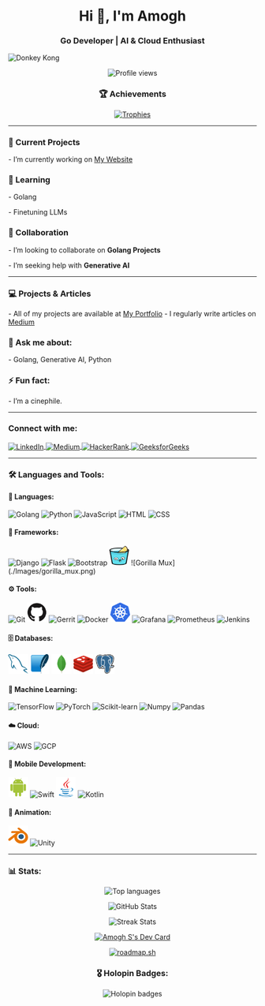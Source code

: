 <h1 align="center">Hi 👋, I'm Amogh</h1>
<h3 align="center">Go Developer | AI & Cloud Enthusiast</h3>

![Donkey Kong](./Images/donkeykong.gif)

<p align="center">
  <img src="https://komarev.com/ghpvc/?username=amoghasbhardwaj&label=Profile%20views&color=0e75b6&style=flat" alt="Profile views" />
</p>

<h3 align="center">🏆 Achievements</h3>
<p align="center">
  <a href="https://github.com/ryo-ma/github-profile-trophy">
    <img src="https://github-profile-trophy.vercel.app/?username=amoghasbhardwaj&column=3&margin-w=15&margin-h=15&theme=dracula" alt="Trophies" />
  </a>
</p>

---

<h3 align="left">🔭 Current Projects</h3>
<p>- I’m currently working on <a href="https://amoghs.netlify.app/" target="_blank">My Website</a></p>

<h3 align="left">🌱 Learning</h3>
<p>- Golang</p>
<p>- Finetuning LLMs</p>

<h3 align="left">🤝 Collaboration</h3>
<p>- I’m looking to collaborate on <b>Golang Projects</b></p>
<p>- I’m seeking help with <b>Generative AI</b></p>

---

<h3 align="left">💻 Projects & Articles</h3>
- All of my projects are available at <a href="https://amoghs.netlify.app/" target="_blank">My Portfolio</a>  
- I regularly write articles on <a href="https://medium.com/@amoghsbharadwaj" target="_blank">Medium</a>

<h3 align="left">💬 Ask me about:</h3>
<p>- Golang, Generative AI, Python</p>

<h3 align="left">⚡ Fun fact:</h3>
<p>- I’m a cinephile.</p>

---

<h3 align="left">Connect with me:</h3>
<p align="left">
  <a href="https://linkedin.com/in/amoghsbharadwaj" target="_blank">
    <img align="center" src="https://raw.githubusercontent.com/rahuldkjain/github-profile-readme-generator/master/src/images/icons/Social/linked-in-alt.svg" alt="LinkedIn" height="30" width="40" />
  </a>
  <a href="https://medium.com/@amoghsbharadwaj" target="_blank">
    <img align="center" src="https://raw.githubusercontent.com/rahuldkjain/github-profile-readme-generator/master/src/images/icons/Social/medium.svg" alt="Medium" height="30" width="40" />
  </a>
  <a href="https://www.hackerrank.com/amoghbharadwaj" target="_blank">
    <img align="center" src="https://raw.githubusercontent.com/rahuldkjain/github-profile-readme-generator/master/src/images/icons/Social/hackerrank.svg" alt="HackerRank" height="30" width="40" />
  </a>
  <a href="https://auth.geeksforgeeks.org/user/amoghsai1665" target="_blank">
    <img align="center" src="https://raw.githubusercontent.com/rahuldkjain/github-profile-readme-generator/master/src/images/icons/Social/geeks-for-geeks.svg" alt="GeeksforGeeks" height="30" width="40" />
  </a>
</p>

---

<h3 align="left">🛠 Languages and Tools:</h3>

<h4>🚀 Languages:</h4>
<p align="left">
  <!-- Go (Gopher) -->
  <img src="https://github.com/MariaLetta/free-gophers-pack/blob/master/goroutines/svg/8.svg" alt="Golang" width="45" height="45"/>
  <!-- Python -->
  <img src="https://cdn.jsdelivr.net/gh/devicons/devicon/icons/python/python-original.svg" alt="Python" width="40" height="40"/>
  <!-- JavaScript -->
  <img src="https://cdn.jsdelivr.net/gh/devicons/devicon/icons/javascript/javascript-original.svg" alt="JavaScript" width="40" height="40"/>
  <!-- HTML -->
  <img src="https://cdn.jsdelivr.net/gh/devicons/devicon/icons/html5/html5-original.svg" alt="HTML" width="40" height="40"/>
  <!-- CSS -->
  <img src="https://cdn.jsdelivr.net/gh/devicons/devicon/icons/css3/css3-original.svg" alt="CSS" width="40" height="40"/>
</p>

<h4>🧩 Frameworks:</h4>
<p align="left">
  <!-- Django -->
  <img src="https://cdn.jsdelivr.net/gh/devicons/devicon/icons/django/django-plain.svg" alt="Django" width="40" height="40"/>
  <!-- Flask -->
  <img src="https://upload.wikimedia.org/wikipedia/commons/3/3c/Flask_logo.svg" alt="Flask" width="40" height="40"/>
  <!-- Bootstrap -->
  <img src="https://cdn.jsdelivr.net/gh/devicons/devicon/icons/bootstrap/bootstrap-plain.svg" alt="Bootstrap" width="40" height="40"/>
  <!-- Gin Gonic -->
  <img src="https://raw.githubusercontent.com/gin-gonic/logo/master/color.png" alt="Gin Gonic" width="40" height="40"/>
  <!-- Gorilla Mux -->
  ![Gorilla Mux](./Images/gorilla_mux.png)
</p>
<h4>⚙️ Tools:</h4>
<p align="left">
  <img src="https://www.vectorlogo.zone/logos/git-scm/git-scm-icon.svg" alt="Git" width="40" height="40"/>
  <img src="https://raw.githubusercontent.com/devicons/devicon/master/icons/github/github-original.svg" alt="GitHub" width="40" height="40"/>
  <img src="https://www.gerritforge.com/images/content/slide1.png" alt="Gerrit" width="40" height="40"/>
  <img src="https://www.vectorlogo.zone/logos/docker/docker-icon.svg" alt="Docker" width="40" height="40"/>
  <img src="https://raw.githubusercontent.com/devicons/devicon/master/icons/kubernetes/kubernetes-plain.svg" alt="Kubernetes" width="40" height="40"/>
  <img src="https://www.vectorlogo.zone/logos/grafana/grafana-icon.svg" alt="Grafana" width="40" height="40"/>
  <img src="https://www.vectorlogo.zone/logos/prometheusio/prometheusio-icon.svg" alt="Prometheus" width="40" height="40"/>
  <img src="https://www.vectorlogo.zone/logos/jenkins/jenkins-icon.svg" alt="Jenkins" width="40" height="40"/>
</p>

<h4>🗄 Databases:</h4>
<p align="left">
  <img src="https://raw.githubusercontent.com/devicons/devicon/master/icons/mysql/mysql-original.svg" alt="MySQL" width="40" height="40"/>
  <img src="https://raw.githubusercontent.com/devicons/devicon/master/icons/sqlite/sqlite-original.svg" alt="SQLite" width="40" height="40"/>
  <img src="https://raw.githubusercontent.com/devicons/devicon/master/icons/mongodb/mongodb-original.svg" alt="MongoDB" width="40" height="40"/>
  <img src="https://raw.githubusercontent.com/devicons/devicon/master/icons/redis/redis-original.svg" alt="Redis" width="40" height="40"/>
  <img src="https://raw.githubusercontent.com/devicons/devicon/master/icons/postgresql/postgresql-original.svg" alt="PostgreSQL" width="40" height="40"/>
</p>

<h4>🤖 Machine Learning:</h4>
<p align="left">
  <img src="https://www.vectorlogo.zone/logos/tensorflow/tensorflow-icon.svg" alt="TensorFlow" width="40" height="40"/>
  <img src="https://www.vectorlogo.zone/logos/pytorch/pytorch-icon.svg" alt="PyTorch" width="40" height="40"/>
  <img src="https://upload.wikimedia.org/wikipedia/commons/0/05/Scikit_learn_logo_small.svg" alt="Scikit-learn" width="40" height="40"/>
  <img src="https://raw.githubusercontent.com/numpy/numpy/main/branding/logo/primary/numpylogo.svg" alt="Numpy" width="40" height="40"/>
  <img src="https://raw.githubusercontent.com/pandas-dev/pandas/main/web/pandas/static/img/pandas_mark.svg" alt="Pandas" width="40" height="40"/>
</p>

<h4>☁️ Cloud:</h4>
<p align="left">
  <img src="https://www.vectorlogo.zone/logos/amazon_aws/amazon_aws-icon.svg" alt="AWS" width="40" height="40"/>
  <img src="https://www.vectorlogo.zone/logos/google_cloud/google_cloud-icon.svg" alt="GCP" width="40" height="40"/>
</p>

<h4>📱 Mobile Development:</h4>
<p align="left">
  <img src="https://raw.githubusercontent.com/devicons/devicon/master/icons/android/android-original.svg" alt="Android" width="40" height="40"/>
  <img src="https://www.vectorlogo.zone/logos/swift/swift-icon.svg" alt="Swift" width="40" height="40"/>
  <img src="https://raw.githubusercontent.com/devicons/devicon/master/icons/java/java-original.svg" alt="Java" width="40" height="40"/>
  <img src="https://www.vectorlogo.zone/logos/kotlinlang/kotlinlang-icon.svg" alt="Kotlin" width="40" height="40"/>
</p>

<h4>🎨 Animation:</h4>
<p align="left">
  <img src="https://raw.githubusercontent.com/devicons/devicon/master/icons/blender/blender-original.svg" alt="Blender" width="40" height="40"/>
  <img src="https://www.vectorlogo.zone/logos/unity3d/unity3d-icon.svg" alt="Unity" width="40" height="40"/>
</p>

---

<h3 align="left">📊 Stats:</h3>
<p align="center">
  <img src="https://github-readme-stats.vercel.app/api/top-langs?username=amoghasbhardwaj&show_icons=true&locale=en&layout=compact&theme=dracula" alt="Top languages" />
</p>

<p align="center">
  <img src="https://github-readme-stats.vercel.app/api?username=amoghasbhardwaj&show_icons=true&locale=en&theme=dracula" alt="GitHub Stats" />
</p>

<p align="center">
  <img src="https://github-readme-streak-stats.herokuapp.com/?user=amoghasbhardwaj&theme=dracula" alt="Streak Stats" />
</p>

<p align="center">
  <a href="https://app.daily.dev/babayaga16"><img src="https://api.daily.dev/devcards/v2/GFjh6FZrpCUwX3iLhcvaW.png?type=wide&r=wxv" width="652" alt="Amogh S's Dev Card"/></a>
</p>

<p align="center">
  <a href="https://roadmap.sh"><img src="https://roadmap.sh/card/wide/675476b9ecc889bb0d22ffa5?variant=dark&roadmaps=ai-engineer" alt="roadmap.sh"/></a>
</p>

<h3 align="center">🎖 Holopin Badges:</h3>
<p align="center">
  <img src="https://holopin.me/amoghasbhardwaj" alt="Holopin badges" />
</p>
